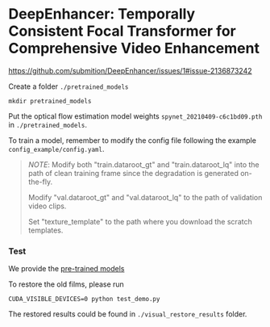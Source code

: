 # DeepEnhancer: Temporally Consistent Focal Transformer for Comprehensive Video Enhancement

https://github.com/submition/DeepEnhancer/issues/1#issue-2136873242

Create a folder ```./pretrained_models```
```
mkdir pretrained_models
```
Put the optical flow estimation model weights ```spynet_20210409-c6c1bd09.pth``` in ```./pretrained_models```.

To train a model, remember to modify the config file following the example ```config_example/config.yaml```.

> *NOTE*: 
>  Modify both "train.dataroot_gt" and "train.dataroot_lq" into the path of clean training frame since the degradation is generated on-the-fly.
>
>  Modify "val.dataroot_gt" and "val.dataroot_lq" to the path of validation video clips.
>
>  Set "texture_template" to the path where you download the scratch templates.


### Test

We provide the [pre-trained models]()


To restore the old films, please run
```
CUDA_VISIBLE_DEVICES=0 python test_demo.py
```
The restored results could be found in ```./visual_restore_results``` folder.

